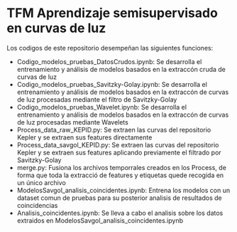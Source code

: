 # TFM Aprendizaje semisupervisado en curvas de luz

Los codigos de este repositorio desempeñan las siguientes funciones:
- Codigo_modelos_pruebas_DatosCrudos.ipynb: Se desarrolla el entrenamiento y análisis de modelos basados en la extraccón cruda de curvas de luz
- Codigo_modelos_pruebas_Savitzky-Golay.ipynb: Se desarrolla el entrenamiento y análisis de modelos basados en la extraccón de curvas de luz procesadas mediante el filtro de Savitzky-Golay
- Codigo_modelos_pruebas_Wavelet.ipynb: Se desarrolla el entrenamiento y análisis de modelos basados en la extraccón de curvas de luz procesadas mediante Wavelets
- Process_data_raw_KEPID.py: Se extraen las curvas del repositorio Kepler y se extraen sus features directamente
- Process_data_savgol_KEPID.py: Se extraen las curvas del repositorio Kepler y se extraen sus features aplicando previamente el filtrado por Savitzky-Golay
- merge.py: Fusiona los archivos temporrales creados en los Process, de forma que toda la extracció de features y etiquetas quede recogida en un único archivo
- ModelosSavgol_analisis_coincidentes.ipynb: Entrena los modelos con un dataset comun de pruebas para su posterior analisis de resultados de coincidencias
- Analisis_coincidentes.ipynb: Se lleva a cabo el analisis sobre los datos extraidos en ModelosSavgol_analisis_coincidentes.ipynb
